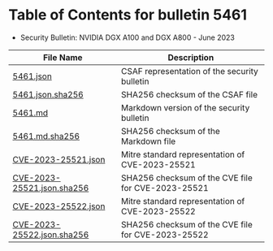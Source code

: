 # Table of Contents for bulletin 5461

 - Security Bulletin: NVIDIA DGX A100 and DGX A800 - June 2023

| File Name | Description |
|-----------|-------------|
| [5461.json](5461.json) | CSAF representation of the security bulletin |
| [5461.json.sha256](5461.json.sha256) | SHA256 checksum of the CSAF file |
| [5461.md](5461.md) | Markdown version of the security bulletin |
| [5461.md.sha256](5461.md.sha256) | SHA256 checksum of the Markdown file |
| [CVE-2023-25521.json](CVE-2023-25521.json) | Mitre standard representation of CVE-2023-25521 |
| [CVE-2023-25521.json.sha256](CVE-2023-25521.json.sha256) | SHA256 checksum of the CVE file for CVE-2023-25521 |
| [CVE-2023-25522.json](CVE-2023-25522.json) | Mitre standard representation of CVE-2023-25522 |
| [CVE-2023-25522.json.sha256](CVE-2023-25522.json.sha256) | SHA256 checksum of the CVE file for CVE-2023-25522 |
